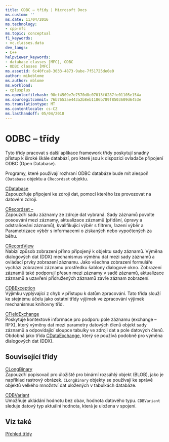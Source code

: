 ```yaml
---
title: ODBC – třídy | Microsoft Docs
ms.custom: ''
ms.date: 11/04/2016
ms.technology:
- cpp-mfc
ms.topic: conceptual
f1_keywords:
- vc.classes.data
dev_langs:
- C++
helpviewer_keywords:
- database classes [MFC], ODBC
- ODBC classes [MFC]
ms.assetid: 6c40fca8-3033-4873-9abe-7f51725de0e0
author: mikeblome
ms.author: mblome
ms.workload:
- cplusplus
ms.openlocfilehash: 98ef4509e7e7570d8c07013f0287fe01105e154a
ms.sourcegitcommit: 76b7653ae443a2b8eb1186b789f8503609d6453e
ms.translationtype: MT
ms.contentlocale: cs-CZ
ms.lasthandoff: 05/04/2018
---
```

# <a name="odbc-classes"></a>ODBC – třídy
Tyto třídy pracovat s další aplikace framework třídy poskytují snadný přístup k široké škále databází, pro které jsou k dispozici ovladače připojení ODBC (Open Database).  
  
 Programy, které používají rozhraní ODBC databáze bude mít alespoň `CDatabase` objektu a `CRecordset` objektu.  
  
 [CDatabase](../mfc/reference/cdatabase-class.md)  
 Zapouzdřuje připojení ke zdroji dat, pomocí kterého lze provozovat na datovém zdroji.  
  
 [CRecordset –](../mfc/reference/crecordset-class.md)  
 Zapouzdří sadu záznamy ze zdroje dat vybraná. Sady záznamů povolte posouvání mezi záznamy, aktualizace záznamů (přidání, úpravy a odstraňování záznamů), kvalifikující výběr s filtrem, řazení výběr a Parametrizace výběr s informacemi o získaných nebo vypočtených za běhu.  
  
 [CRecordView](../mfc/reference/crecordview-class.md)  
 Nabízí způsob zobrazení přímo připojený k objektu sady záznamů. Výměna dialogových dat (DDX) mechanismus výměnu dat mezi sady záznamů a ovládací prvky zobrazení záznamu. Jako všechna zobrazení formuláře vychází zobrazení záznamu prostředku šablony dialogové okno. Zobrazení záznamů také podporují přesun mezi záznamy v sadě záznamů, aktualizace záznamů a uzavření přidružených záznamů zavře záznam zobrazení.  
  
 [CDBException](../mfc/reference/cdbexception-class.md)  
 Výjimku vyplývající z chyb v přístupu k datům zpracování. Tato třída slouží ke stejnému účelu jako ostatní třídy výjimek ve zpracování výjimek mechanismus knihovny tříd.  
  
 [CFieldExchange](../mfc/reference/cfieldexchange-class.md)  
 Poskytuje kontextové informace pro podporu pole záznamu (exchange – RFX), který výměny dat mezi parametry datových členů objekt sady záznamů a odpovídající sloupce tabulky ve zdroji dat a pole datových členů. Obdobná jako třída [CDataExchange](../mfc/reference/cdataexchange-class.md), který se používá podobně pro výměna dialogových dat (DDX).  
  
## <a name="related-classes"></a>Související třídy  
 [CLongBinary](../mfc/reference/clongbinary-class.md)  
 Zapouzdří popisovač pro úložiště pro binární rozsáhlý objekt (BLOB), jako je například rastrový obrázek. `CLongBinary` objekty se používají ke správě objektů velkého množství dat uložených v tabulkách databáze.  
  
 [CDBVariant](../mfc/reference/cdbvariant-class.md)  
 Umožňuje ukládání hodnotu bez obav, hodnota datového typu. `CDBVariant` sleduje datový typ aktuální hodnota, která je uložena v spojení.  
  
## <a name="see-also"></a>Viz také  
 [Přehled třídy](../mfc/class-library-overview.md)

